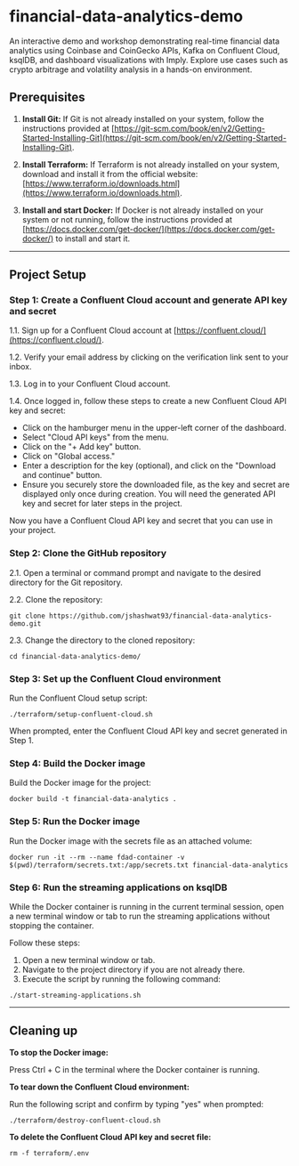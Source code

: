# financial-data-analytics-demo
An interactive demo and workshop demonstrating real-time financial data analytics using Coinbase and CoinGecko APIs, Kafka on Confluent Cloud, ksqlDB, and dashboard visualizations with Imply. Explore use cases such as crypto arbitrage and volatility analysis in a hands-on environment.

## Prerequisites

1. **Install Git:** If Git is not already installed on your system, follow the instructions provided at [https://git-scm.com/book/en/v2/Getting-Started-Installing-Git](https://git-scm.com/book/en/v2/Getting-Started-Installing-Git).

2. **Install Terraform:** If Terraform is not already installed on your system, download and install it from the official website: [https://www.terraform.io/downloads.html](https://www.terraform.io/downloads.html).

3. **Install and start Docker:** If Docker is not already installed on your system or not running, follow the instructions provided at [https://docs.docker.com/get-docker/](https://docs.docker.com/get-docker/) to install and start it.

---

## Project Setup

### Step 1: Create a Confluent Cloud account and generate API key and secret

1.1. Sign up for a Confluent Cloud account at [https://confluent.cloud/](https://confluent.cloud/).

1.2. Verify your email address by clicking on the verification link sent to your inbox.

1.3. Log in to your Confluent Cloud account.

1.4. Once logged in, follow these steps to create a new Confluent Cloud API key and secret:

- Click on the hamburger menu in the upper-left corner of the dashboard.
- Select "Cloud API keys" from the menu.
- Click on the "+ Add key" button.
- Click on "Global access."
- Enter a description for the key (optional), and click on the "Download and continue" button.
- Ensure you securely store the downloaded file, as the key and secret are displayed only once during creation. You will need the generated API key and secret for later steps in the project.

Now you have a Confluent Cloud API key and secret that you can use in your project.

### Step 2: Clone the GitHub repository

2.1. Open a terminal or command prompt and navigate to the desired directory for the Git repository.

2.2. Clone the repository:

```
git clone https://github.com/jshashwat93/financial-data-analytics-demo.git
```

2.3. Change the directory to the cloned repository:

```
cd financial-data-analytics-demo/
```

### Step 3: Set up the Confluent Cloud environment

Run the Confluent Cloud setup script:

```
./terraform/setup-confluent-cloud.sh
```


When prompted, enter the Confluent Cloud API key and secret generated in Step 1.

### Step 4: Build the Docker image

Build the Docker image for the project:

```
docker build -t financial-data-analytics .
```


### Step 5: Run the Docker image

Run the Docker image with the secrets file as an attached volume:

```
docker run -it --rm --name fdad-container -v $(pwd)/terraform/secrets.txt:/app/secrets.txt financial-data-analytics
```

### Step 6: Run the streaming applications on ksqlDB

While the Docker container is running in the current terminal session, open a new terminal window or tab to run the streaming applications without stopping the container.

Follow these steps:

1. Open a new terminal window or tab.
2. Navigate to the project directory if you are not already there.
3. Execute the script by running the following command:

```
./start-streaming-applications.sh
```


---

## Cleaning up

**To stop the Docker image:**

Press Ctrl + C in the terminal where the Docker container is running.

**To tear down the Confluent Cloud environment:**

Run the following script and confirm by typing "yes" when prompted:

```
./terraform/destroy-confluent-cloud.sh
```


**To delete the Confluent Cloud API key and secret file:**

```
rm -f terraform/.env
```